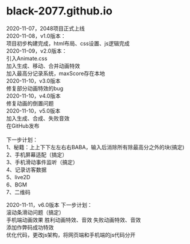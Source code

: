 # black-2077.github.io
2020-11-07，2048项目正式上线<br>
2020-11-08，v1.0版本：<br>
项目初步构建完成，html布局、css设置、js逻辑完成<br>
2020-11-09，v2.0版本：<br>
引入Animate.css<br>
加入生成、移动、合并动画特效<br>
加入最高分记录系统，maxScore存在本地<br>
2020-11-10，v3.0版本<br>
修复部分动画特效的bug<br>
2020-11-10，v4.0版本<br>
修复动画的倒置问题<br>
2020-11-10，v5.0版本<br>
加入生成、合成、失败音效<br>
在GitHub发布<br>
<br>
下一步计划：<br>
1、秘籍：上上下下左左右右BABA，输入后消除所有除最高分之外的块(搞定)<br>
2、手机屏幕适配（搞定）<br>
3、手机滑动事件监听（搞定）<br>
4、记录访客数据<br>
5、live2D<br>
6、BGM<br>
7、二维码<br>

2020-11-11，v6.0版本
下一步计划：<br>
滚动条滑动问题（搞定）<br>
手机端动画效果
胜利动画特效、音效
失败动画特效、音效<br>
添加作弊码成功特效<br>
优化代码，更改js架构，将网页端和手机端的js代码分开<br>


